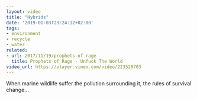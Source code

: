 ```yaml
---
layout: video
title: "Hybrids"
date: '2019-01-03T23:24:12+02:00'
tags:
- environment
- recycle
- water
related:
- url: 2017/11/19/prophets-of-rage
  title: Prophets of Rage - Unfuck The World
video_url: https://player.vimeo.com/video/223520703
---
```

When marine wildlife suffer the pollution surrounding it, the rules of survival change...
